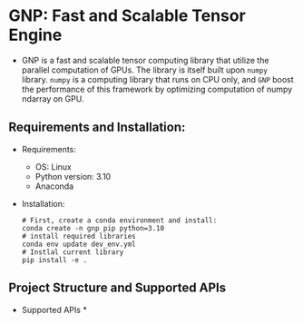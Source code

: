 # GNP: Fast and Scalable Tensor Engine

* GNP is a fast and scalable tensor computing library that utilize the parallel computation of GPUs. The library is itself built upon `numpy` library. `numpy` is a computing library that runs on CPU only, and `GNP` boost the performance of this framework by optimizing computation of numpy ndarray on GPU.

## Requirements and Installation:
* Requirements:
  * OS: Linux
  * Python version: 3.10
  * Anaconda

* Installation:
  ```
  # First, create a conda environment and install:
  conda create -n gnp pip python=3.10
  # install required libraries
  conda env update dev_env.yml
  # Instlal current library
  pip install -e .
  ```

## Project Structure and Supported APIs
* Supported APIs
  * 